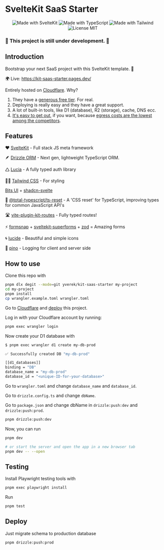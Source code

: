 # SvelteKit SaaS Starter

<p align="center">
  <a style="text-decoration: none;" href="https://kit.svelte.dev" title="Open SvelteKit Website">
    <img src="https://img.shields.io/badge/SvelteKit-4A4A55?style=for-the-badge&logo=svelte&logoColor=FF3E00" alt="Made with SvelteKit" />
  </a>
  <a style="text-decoration: none;" href="https://www.typescriptlang.org/docs" title="Open TypeScript Website">
    <img src="https://img.shields.io/badge/TypeScript-007ACC?style=for-the-badge&logo=typescript&logoColor=white" alt="Made with TypeScript" />
  </a>
  <a style="text-decoration: none;" href="https://tailwindcss.com" title="Open Tailwind Website">
    <img src="https://img.shields.io/badge/Tailwind-38B2AC?style=for-the-badge&logo=tailwind-css&logoColor=white" alt="Made with Tailwind" />
  </a>
  <a style="text-decoration: none;" href="./LICENSE" title="Show the MIT License">
    <img src="https://img.shields.io/badge/License-MIT-blue.svg?style=for-the-badge" alt="License MIT">
  </a>
</p>

### 🚧 This project is still under development. 🚧

## Introduction

Bootstrap your next SaaS project with this SvelteKit template. 🚀

🌍 Live: https://kit-saas-starter.pages.dev/

Entirely hosted on [Cloudflare](https://www.cloudflare.com/). Why?

1. They have a [generous free tier](https://www.cloudflare.com/plans/developer-platform/#overview). For real.
2. Deploying is really easy and they have a great support.
3. A lot of built-in tools, like D1 (database), R2 (storage), cache, DNS ecc.
4. [It's easy to get out](https://youtu.be/4Wa5DivljOM), if you want, because [egress costs are the lowest among the competitors](https://cf-assets.www.cloudflare.com/slt3lc6tev37/5fz2zMzj6ZqgwFsQype2Cy/d14e589b1a8fb5fcdd4834e35e017554/Say-goodbye-to-egress-fees_ebook.pdf).

## Features

❤️ [SvelteKit](https://github.com/sveltejs/kit) - Full stack JS meta framework

🪶 [Drizzle ORM](https://github.com/drizzle-team/drizzle-orm) - Next gen, lightweight TypeScript ORM.

🛆 [Lucia](https://github.com/lucia-auth/lucia) - A fully typed auth library

💅🏻 [Tailwind CSS](https://github.com/tailwindlabs/tailwindcss) - For styling

[Bits UI](https://github.com/huntabyte/bits-ui) + [shadcn-svelte](https://github.com/huntabyte/shadcn-svelte)

🔄 [@total-typescript/ts-reset](https://github.com/total-typescript/ts-reset) - A 'CSS reset' for TypeScript, improving types for common JavaScript API's

🛣️ [vite-plugin-kit-routes](https://github.com/jycouet/kitql/tree/main/packages/vite-plugin-kit-routes) - Fully typed routes!

⚡ [formsnap](https://github.com/svecosystem/formsnap) + [sveltekit-superforms](https://github.com/ciscoheat/sveltekit-superforms) + [zod](https://github.com/colinhacks/zod) = Amazing forms

🌀 [lucide](https://github.com/lucide-icons/lucide) - Beautiful and simple icons

🌲 [pino](https://github.com/pinojs/pino) - Logging for client and server side

## How to use

Clone this repo with

```bash
pnpm dlx degit --mode=git yverek/kit-saas-starter my-project
cd my-project
pnpm install
cp wrangler.example.toml wrangler.toml
```

Go to [Cloudflare](cloudflare.com) and [deploy](https://developers.cloudflare.com/pages/framework-guides/deploy-a-svelte-site/) this project.

Log in with your Cloudflare account by running:

```bash
pnpm exec wrangler login
```

Now create your D1 database with

```bash
$ pnpm exec wrangler d1 create my-db-prod

✅ Successfully created DB "my-db-prod"

[[d1_databases]]
binding = "DB"
database_name = "my-db-prod"
database_id = "<unique-ID-for-your-database>"
```

Go to `wrangler.toml` and change `database_name` and `database_id`.

Go to `drizzle.config.ts` and change `dbName`.

Go to `package.json` and change dbName in `drizzle:push:dev` and `drizzle:push:prod`.

```bash
pnpm drizzle:push:dev
```

Now, you can run

```bash
pnpm dev

# or start the server and open the app in a new browser tab
pnpm dev -- --open
```

## Testing

Install Playwright testing tools with

```bash
pnpm exec playwright install
```

Run

```bash
pnpm test
```

## Deploy

Just migrate schema to production database

```bash
pnpm drizzle:push:prod
```
